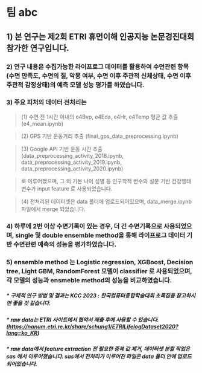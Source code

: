 # 팀 abc
## 1) 본 연구는 제2회 ETRI 휴먼이해 인공지능 논문경진대회 참가한 연구입니다.

### 2) 연구 내용은 수집가능한 라이프로그 데이터를 활용하여 수면관련 항목 (수면 만족도, 수면의 질, 악몽 여부, 수면 이후 주관적 신체상태, 수면 이후 주관적 감정상태)의 예측 모델 성능 평가를 하였습니다.

### 3) 주요 피처의 데이터 전처리는 

> (1) 수면 전 1시간 이내의 e4Bvp, e4Eda, e4Hr, e4Temp 평균 값 추출 (e4_mean.ipynb)

> (2) GPS 기반 운동거리 추출 (final_gps_data_preprocessing.ipynb)

> (3) Google API 기반 운동 시간 추출 (data_preprocessing_activity_2018.ipynb, data_preprocessing_activity_2019.ipynb, data_preprocessing_activity_2020.ipynb)

> 로 이루어졌으며, 그 외 기본 나이 성별 등 인구학적 변수와 설문 기반 건강행태 변수가 input feature 로 사용되었습니다.

> (4) 전처리된 데이터셋은 data 폴더에 업로드되어있으며, data_merge.ipynb 파일에서 merge 되었습니다.

### 4) 하루에 2번 이상 수면기록이 있는 경우, 더 긴 수면기록으로 사용되었으며, single 및 double ensemble method을 통해 라이프로그 데이터 기반 수면관련 예측의 성능을 평가하였습니다.

### 5) ensemble method 는 Logistic regression, XGBoost, Decision tree, Light GBM, RandomForest 모델이 classifier 로 사용되었으며, 각 모델의 성능과 ensmeble method의 성능을 비교하였습니다.

##### * 구체적 연구 방법 및 결과는 KCC 2023 : 한국컴퓨터종합학술대회 초록집을 참고하시면 좋을 것 같습니다. 

##### * raw data는 ETRI 사이트에서 협약서 제출 후에 사용할 수 있습니다. (https://nanum.etri.re.kr/share/schung1/ETRILifelogDataset2020?lang=ko_KR)

##### * raw data에서 feature extraction 전 필요한 중복 값 제거, 데이터셋 분할 작업은 sas 에서 이루어졌습니다. sas에서 전처리가 이루어진 파일은 data 폴더 안에 업로드 되어있습니다.

